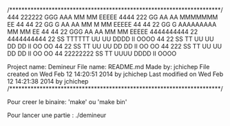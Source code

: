 /**********************************************************************/
            444    222222          GGG     AAA     MM   MM EEEEE
           4444        222       GG       AA AA    MMMMMMM EE
          44 44          22      GG  G   AA   AA   MM M MM EEEEE
         44  44          22      GG  G  AAAAAAAAA  MM   MM EE
        44   44         22         GGG AA       AA MM   MM EEEEE
       4444444444      22
       4444444444     22      SS  TTTTTT UU    UU DDDD   II   OOOO
             44      22      SS     TT   UU    UU DD  DD II  OO  OO
             44     22        SS    TT   UU    UU DD  DD II OO    OO
             44    222         SS   TT   UU    UU DD  DD II  OO  OO
             44    22222222   SS    TT     UUUU   DDDD   II   OOOO

   Project name: Demineur
   File name: README.md
   Made by: jchichep
   File created  on  Wed Feb 12 14:20:51 2014 by jchichep
   Last modified on  Wed Feb 12 14:21:38 2014 by jchichep
/**********************************************************************/

Pour creer le binaire:
'make' ou 'make bin'

Pour lancer une partie :
./demineur
